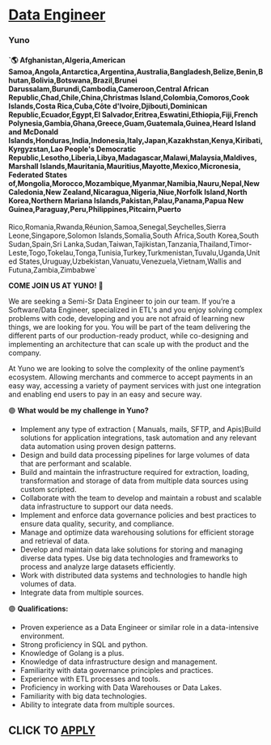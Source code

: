 # [Data Engineer](https://www.remotewlb.com/apply/data-engineer-68509)  
### Yuno  
#### `🌎 Afghanistan,Algeria,American Samoa,Angola,Antarctica,Argentina,Australia,Bangladesh,Belize,Benin,Bhutan,Bolivia,Botswana,Brazil,Brunei Darussalam,Burundi,Cambodia,Cameroon,Central African Republic,Chad,Chile,China,Christmas Island,Colombia,Comoros,Cook Islands,Costa Rica,Cuba,Côte d'Ivoire,Djibouti,Dominican Republic,Ecuador,Egypt,El Salvador,Eritrea,Eswatini,Ethiopia,Fiji,French Polynesia,Gambia,Ghana,Greece,Guam,Guatemala,Guinea,Heard Island and McDonald Islands,Honduras,India,Indonesia,Italy,Japan,Kazakhstan,Kenya,Kiribati,Kyrgyzstan,Lao People's Democratic Republic,Lesotho,Liberia,Libya,Madagascar,Malawi,Malaysia,Maldives,Marshall Islands,Mauritania,Mauritius,Mayotte,Mexico,Micronesia, Federated States of,Mongolia,Morocco,Mozambique,Myanmar,Namibia,Nauru,Nepal,New Caledonia,New Zealand,Nicaragua,Nigeria,Niue,Norfolk Island,North Korea,Northern Mariana Islands,Pakistan,Palau,Panama,Papua New Guinea,Paraguay,Peru,Philippines,Pitcairn,Puerto
Rico,Romania,Rwanda,Réunion,Samoa,Senegal,Seychelles,Sierra Leone,Singapore,Solomon Islands,Somalia,South Africa,South Korea,South Sudan,Spain,Sri Lanka,Sudan,Taiwan,Tajikistan,Tanzania,Thailand,Timor-Leste,Togo,Tokelau,Tonga,Tunisia,Turkey,Turkmenistan,Tuvalu,Uganda,United States,Uruguay,Uzbekistan,Vanuatu,Venezuela,Vietnam,Wallis and Futuna,Zambia,Zimbabwe`  

**COME JOIN US AT YUNO!** 💜

We are seeking a Semi-Sr Data Engineer to join our team. If you’re a Software/Data Engineer, specialized in ETL's and you enjoy solving complex problems with code, developing and you are not afraid of learning new things, we are looking for you. You will be part of the team delivering the different parts of our production-ready product, while co-designing and implementing an architecture that can scale up with the product and the company.

At Yuno we are looking to solve the complexity of the online payment’s ecosystem. Allowing merchants and commerce to accept payments in an easy way, accessing a variety of payment services with just one integration and enabling end users to pay in an easy and secure way.

🟣 **What would be my challenge in Yuno?**

  * Implement any type of extraction ( Manuals, mails, SFTP, and Apis)Build solutions for application integrations, task automation and any relevant data automation using proven design patterns. 
  * Design and build data processing pipelines for large volumes of data that are performant and scalable.
  * Build and maintain the infrastructure required for extraction, loading, transformation and storage of data from multiple data sources using custom scripted.
  * Collaborate with the team to develop and maintain a robust and scalable data infrastructure to support our data needs.
  * Implement and enforce data governance policies and best practices to ensure data quality, security, and compliance. 
  * Manage and optimize data warehousing solutions for efficient storage and retrieval of data. 
  * Develop and maintain data lake solutions for storing and managing diverse data types. Use big data technologies and frameworks to process and analyze large datasets efficiently.
  * Work with distributed data systems and technologies to handle high volumes of data.
  * Integrate data from multiple sources. 

🟣 **Qualifications:**

  * Proven experience as a Data Engineer or similar role in a data-intensive environment.
  * Strong proficiency in SQL and python. 
  * Knowledge of Golang is a plus.
  * Knowledge of data infrastructure design and management.
  * Familiarity with data governance principles and practices.
  * Experience with ETL processes and tools.
  * Proficiency in working with Data Warehouses or Data Lakes.
  * Familiarity with big data technologies.
  * Ability to integrate data from multiple sources.

  
## CLICK TO [APPLY](https://www.remotewlb.com/apply/data-engineer-68509)

